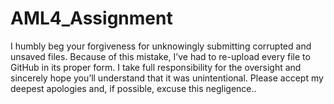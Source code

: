 # AML4_Assignment 
I humbly beg your forgiveness for unknowingly submitting corrupted and unsaved files. Because of this mistake, I’ve had to re-upload every file to GitHub in its proper form. I take full responsibility for the oversight and sincerely hope you’ll understand that it was unintentional. Please accept my deepest apologies and, if possible, excuse this negligence..
